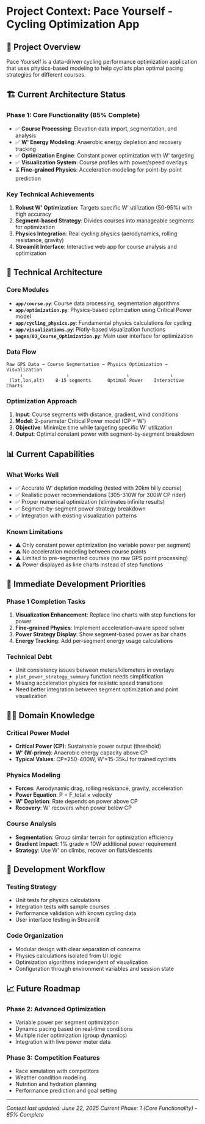 # Project Context: Pace Yourself - Cycling Optimization App

## 🎯 **Project Overview**
Pace Yourself is a data-driven cycling performance optimization application that uses physics-based modeling to help cyclists plan optimal pacing strategies for different courses.

## 🏗️ **Current Architecture Status**

### **Phase 1: Core Functionality (85% Complete)**
- ✅ **Course Processing**: Elevation data import, segmentation, and analysis
- ✅ **W' Energy Modeling**: Anaerobic energy depletion and recovery tracking
- ✅ **Optimization Engine**: Constant power optimization with W' targeting
- ✅ **Visualization System**: Course profiles with power/speed overlays
- ⏳ **Fine-grained Physics**: Acceleration modeling for point-by-point prediction

### **Key Technical Achievements**
1. **Robust W' Optimization**: Targets specific W' utilization (50-95%) with high accuracy
2. **Segment-based Strategy**: Divides courses into manageable segments for optimization
3. **Physics Integration**: Real cycling physics (aerodynamics, rolling resistance, gravity)
4. **Streamlit Interface**: Interactive web app for course analysis and optimization

## 🔬 **Technical Architecture**

### **Core Modules**
- **`app/course.py`**: Course data processing, segmentation algorithms
- **`app/optimization.py`**: Physics-based optimization using Critical Power model
- **`app/cycling_physics.py`**: Fundamental physics calculations for cycling
- **`app/visualizations.py`**: Plotly-based visualization functions
- **`pages/03_Course_Optimization.py`**: Main user interface for optimization

### **Data Flow**
```
Raw GPS Data → Course Segmentation → Physics Optimization → Visualization
     ↓                ↓                     ↓               ↓
 (lat,lon,alt)    8-15 segments      Optimal Power    Interactive Charts
```

### **Optimization Approach**
1. **Input**: Course segments with distance, gradient, wind conditions
2. **Model**: 2-parameter Critical Power model (CP + W')
3. **Objective**: Minimize time while targeting specific W' utilization
4. **Output**: Optimal constant power with segment-by-segment breakdown

## 📊 **Current Capabilities**

### **What Works Well**
- ✅ Accurate W' depletion modeling (tested with 20km hilly course)
- ✅ Realistic power recommendations (305-310W for 300W CP rider)
- ✅ Proper numerical optimization (eliminates infinite results)
- ✅ Segment-by-segment power strategy breakdown
- ✅ Integration with existing visualization patterns

### **Known Limitations**
- ⚠️ Only constant power optimization (no variable power per segment)
- ⚠️ No acceleration modeling between course points
- ⚠️ Limited to pre-segmented courses (no raw GPS point processing)
- ⚠️ Power displayed as line charts instead of step functions

## 🎯 **Immediate Development Priorities**

### **Phase 1 Completion Tasks**
1. **Visualization Enhancement**: Replace line charts with step functions for power
2. **Fine-grained Physics**: Implement acceleration-aware speed solver
3. **Power Strategy Display**: Show segment-based power as bar charts
4. **Energy Tracking**: Add per-segment energy usage calculations

### **Technical Debt**
- Unit consistency issues between meters/kilometers in overlays
- `plot_power_strategy_summary` function needs simplification
- Missing acceleration physics for realistic speed transitions
- Need better integration between segment optimization and point visualization

## 🚴‍♂️ **Domain Knowledge**

### **Critical Power Model**
- **Critical Power (CP)**: Sustainable power output (threshold)
- **W' (W-prime)**: Anaerobic energy capacity above CP
- **Typical Values**: CP=250-400W, W'=15-35kJ for trained cyclists

### **Physics Modeling**
- **Forces**: Aerodynamic drag, rolling resistance, gravity, acceleration
- **Power Equation**: P = F_total × velocity
- **W' Depletion**: Rate depends on power above CP
- **Recovery**: W' recovers when power below CP

### **Course Analysis**
- **Segmentation**: Group similar terrain for optimization efficiency
- **Gradient Impact**: 1% grade ≈ 10W additional power requirement
- **Strategy**: Use W' on climbs, recover on flats/descents

## 🔄 **Development Workflow**

### **Testing Strategy**
- Unit tests for physics calculations
- Integration tests with sample courses
- Performance validation with known cycling data
- User interface testing in Streamlit

### **Code Organization**
- Modular design with clear separation of concerns
- Physics calculations isolated from UI logic
- Optimization algorithms independent of visualization
- Configuration through environment variables and session state

## 📈 **Future Roadmap**

### **Phase 2: Advanced Optimization**
- Variable power per segment optimization
- Dynamic pacing based on real-time conditions
- Multiple rider optimization (group dynamics)
- Integration with live power meter data

### **Phase 3: Competition Features**
- Race simulation with competitors
- Weather condition modeling
- Nutrition and hydration planning
- Performance prediction and goal setting

---
*Context last updated: June 22, 2025*
*Current Phase: 1 (Core Functionality) - 85% Complete*
